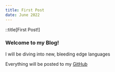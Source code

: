 ```yaml
---
title: First Post
date: June 2022
---
```


::title[First Post!]

### Welcome to my Blog!

I will be diving into new, bleeding edge languages

Everything will be posted to my [GitHub](https://github.com/mateocabanal)
